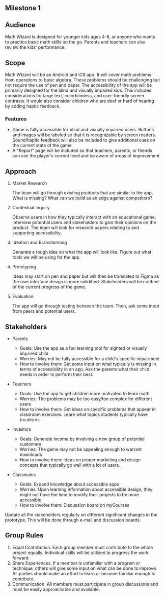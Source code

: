 ## Milestone 1

## Audience

Math Wizard is designed for younger kids ages 4-8, or anyone who wants to practice basic math skills on the go. Parents and teachers can also review the kids' performance.

## Scope

Math Wizard will be an Android and iOS app. It will cover math problems from operations to basic algebra. These problems should be challenging but not require the use of pen and paper. The accessibility of the app will be primarily designed for the blind and visually impaired kids. This includes considerations for large text, colorblindess, and user-friendly screen contrasts. It would also consider children who are deaf or hard of hearing by adding haptic feedback.

### Features
 * Game is fully accessible for blind and visually impaired users. Buttons and Images will be labeled so that it is recognizable by screen readers. Sound/haptic feedback will also be included to give additional cues on the current state of the game
 * A "Report" page will be included so that teachers, parents, or friends can see the player's current level and be aware of areas of improvement

## Approach

1. Market Research
    
    The team will go through existing products that are similar to the app. What is missing? What can we build as an edge against     competitors?

2. Contextual Inquiry

    Observe users in how they typically interact with an educational game. Interview potential users and stakeholders to gain         their opinions on the product. The team will look for research papers relating to and supporting accessibility.
  
3. Ideation and Brainstorming

    Generate a rough idea on what the app will look like. Figure out what tools we will be using for the app.
  
4. Prototyping

    Ideas may start on pen and paper but will then be translated to Figma as the user interface design is more solidified. Stakeholders will be notified of the current progress of the game.
  
5. Evaluation
    
    The app will go through testing between the team. Then, ask some input from peers and potential users.

## Stakeholders

* Parents
  * Goals: Use the app as a fun learning tool for sighted or visually impaired child
  * Worries: May not be fully accessible for a child's specific impairment
  * How to involve them: Get some input on what typically is missing in terms of accessibility in an app. Ask the parents what their child needs in order to perform their best.

* Teachers
  * Goals: Use the app to get children more motivated to learn math
  * Worries: The problems may be too easy/too complex for different users
  * How to involve them: Get ideas on specific problems that appear in classroom exercises. Learn what topics students typically have trouble in.

* Investors
  * Goals: Generate income by involving a new group of potential customers
  * Worries: The game may not be appealing enough to warrant downloads
  * How to involve them: Ideas on proper marketing and design concepts that typically go well with a lot of users.
  
* Classmates
  * Goals: Expand knowledge about accessible apps
  * Worries: Upon learning information about accessible design, they might not have the time to modify their projects to be more accessible
  * How to involve them: Discussion board on myCourses
  
Update all the stakeholders regularly on different significant changes in the prototype. This will be done through e-mail and discussion boards.
  
## Group Rules

1. Equal Contribution. Each group member must contribute to the whole project equally. Individual skills will be utilized to progress the work forward.
2. Share Experiences. If a member is unfamiliar with a program or technique, others will give some input on what can be done to improve. All parties should make an effort to learn or become familiar enough to contribute.
3. Communication. All members must participate in group discussions and must be easily approachable and available.
